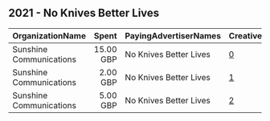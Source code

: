 ## 2021 - No Knives Better Lives 
|OrganizationName|Spent|PayingAdvertiserNames|CreativeUrls|Impressions|Genders|AgeBrackets|CountryCodes|BillingAddresses|CandidateBallotInformation|
|:---|---:|:---|:---|---:|:---|:---|:---|:---|:---|
|Sunshine Communications|15.00 GBP|No Knives Better Lives|[0](https://www.snap.com/political-ads/asset/4d792237dc454ffb846e6ef70e16391b19c75228c43d3bae08c376f7690e585b?mediaType=mp4)|2,796||25-|united kingdom|GB||
|Sunshine Communications|2.00 GBP|No Knives Better Lives|[1](https://www.snap.com/political-ads/asset/146091b197fffc56d5cbbd3f4a3d4c0a07f1afc26107b2ebfecce9297def6c91?mediaType=mp4)|3,053||25-|united kingdom|GB||
|Sunshine Communications|5.00 GBP|No Knives Better Lives|[2](https://www.snap.com/political-ads/asset/3524b6c436b53ad432fc61129901ca350f64f0cccc1ce6580962e890037c14c9?mediaType=mp4)|6,008||25-|united kingdom|GB||
